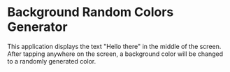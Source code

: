 # Background Random Colors Generator

This application displays the text "Hello there" in the middle of the screen.
After tapping anywhere on the screen, a background color will be changed to a randomly generated
color. 